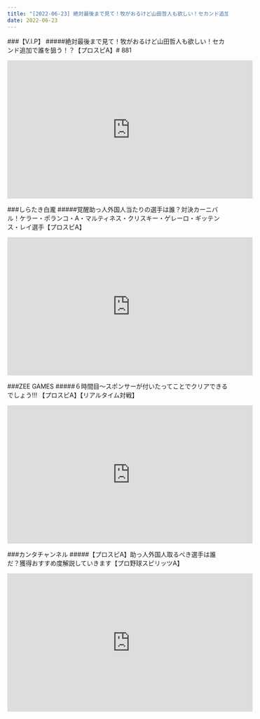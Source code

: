 ```yaml
---
title: "[2022-06-23] 絶対最後まで見て！牧がおるけど山田哲人も欲しい！セカンド追加で誰を狙う！？【プロスピA】# 881 他"
date: 2022-06-23
---
```

###【V.I.P】
#####絶対最後まで見て！牧がおるけど山田哲人も欲しい！セカンド追加で誰を狙う！？【プロスピA】# 881
<iframe width="560" height="315" src="https://www.youtube.com/embed/S4awuFR9ZuI" frameborder="0" allow="accelerometer; autoplay; clipboard-write; encrypted-media; gyroscope; picture-in-picture" allowfullscreen></iframe>

###しらたき白瀧
#####覚醒助っ人外国人当たりの選手は誰？対決カーニバル！ケラー・ポランコ・A・マルティネス・クリスキー・ゲレーロ・ギッテンス・レイ選手【プロスピA】
<iframe width="560" height="315" src="https://www.youtube.com/embed/CLgVnIrTack" frameborder="0" allow="accelerometer; autoplay; clipboard-write; encrypted-media; gyroscope; picture-in-picture" allowfullscreen></iframe>

###ZEE GAMES
#####６時間目～スポンサーが付いたってことでクリアできるでしょう!!! 【プロスピA】【リアルタイム対戦】
<iframe width="560" height="315" src="https://www.youtube.com/embed/5D2H5AEvwuE" frameborder="0" allow="accelerometer; autoplay; clipboard-write; encrypted-media; gyroscope; picture-in-picture" allowfullscreen></iframe>

###カンタチャンネル
#####【プロスピA】助っ人外国人取るべき選手は誰だ？獲得おすすめ度解説していきます【プロ野球スピリッツA】
<iframe width="560" height="315" src="https://www.youtube.com/embed/fhpANHAjJw4" frameborder="0" allow="accelerometer; autoplay; clipboard-write; encrypted-media; gyroscope; picture-in-picture" allowfullscreen></iframe>

